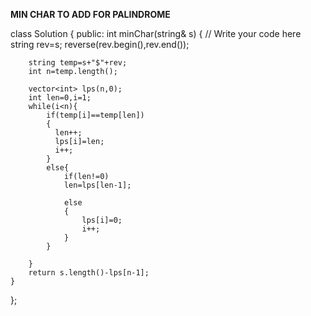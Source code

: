 **MIN CHAR TO ADD FOR PALINDROME**

class Solution {
  public:
    int minChar(string& s) {
        // Write your code here
        string rev=s;
        reverse(rev.begin(),rev.end());
        
        string temp=s+"$"+rev;
        int n=temp.length();
        
        vector<int> lps(n,0);
        int len=0,i=1;
        while(i<n){
            if(temp[i]==temp[len])
            {
              len++;
              lps[i]=len;
              i++;
            }
            else{
                if(len!=0)
                len=lps[len-1];
                
                else
                {
                    lps[i]=0;
                    i++;
                }
            }
            
        }
        return s.length()-lps[n-1];
    }
};
